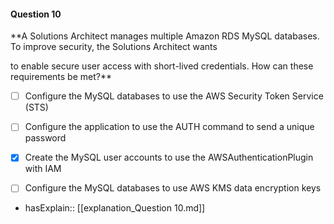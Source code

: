 #### Question  10


**A Solutions Architect manages multiple Amazon RDS MySQL databases. To improve security, the Solutions Architect wants

to enable secure user access with short-lived credentials. How can these requirements be met?**


- [ ] Configure the MySQL databases to use the AWS Security Token Service (STS)


- [ ] Configure the application to use the AUTH command to send a unique password


- [x] Create the MySQL user accounts to use the AWSAuthenticationPlugin with IAM


- [ ] Configure the MySQL databases to use AWS KMS data encryption keys



- hasExplain:: [[explanation_Question  10.md]]